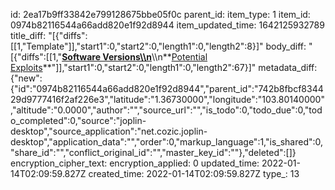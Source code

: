 id: 2ea17b9ff33842e799128675bbe05f0c
parent_id: 
item_type: 1
item_id: 0974b82116544a66add820e1f92d8944
item_updated_time: 1642125932789
title_diff: "[{\"diffs\":[[1,\"Template\"]],\"start1\":0,\"start2\":0,\"length1\":0,\"length2\":8}]"
body_diff: "[{\"diffs\":[[1,\"**<ins>Software Versions\\\n</ins>**\\\n**<ins>Potential Exploits</ins>**\"]],\"start1\":0,\"start2\":0,\"length1\":0,\"length2\":67}]"
metadata_diff: {"new":{"id":"0974b82116544a66add820e1f92d8944","parent_id":"742b8fbcf834429d9777416f2af226e3","latitude":"1.36730000","longitude":"103.80140000","altitude":"0.0000","author":"","source_url":"","is_todo":0,"todo_due":0,"todo_completed":0,"source":"joplin-desktop","source_application":"net.cozic.joplin-desktop","application_data":"","order":0,"markup_language":1,"is_shared":0,"share_id":"","conflict_original_id":"","master_key_id":""},"deleted":[]}
encryption_cipher_text: 
encryption_applied: 0
updated_time: 2022-01-14T02:09:59.827Z
created_time: 2022-01-14T02:09:59.827Z
type_: 13
